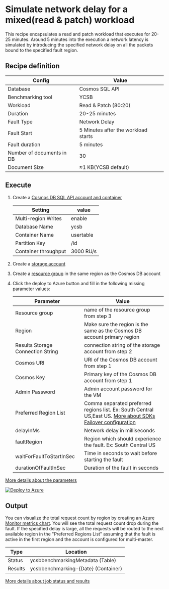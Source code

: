 # Simulate network delay for a mixed(read & patch) workload

This recipe encapsulates a read and patch workload that executes for 20-25 minutes. Around 5 minutes into the execution a network latency is simulated by introducing the specified network delay on all the packets bound to the specified fault region. 

## Recipe definition 

|  Config   |  Value   |
| --- | --- |
| Database | Cosmos SQL API |
| Benchmarking tool | YCSB |
| Workload | Read & Patch (80:20) |
| Duration | 20-25 minutes |
| Fault Type | Network Delay |
| Fault Start | 5 Minutes after the workload starts |
| Fault duration | 5 minutes |
| Number of documents in DB | 30 |
| Document Size | ≈1 KB(YCSB default) |

## Execute
1. Create a [Cosmos DB SQL API account and container](https://learn.microsoft.com/en-us/azure/cosmos-db/nosql/quickstart-portal)

   |  Setting   |  value  | 
   | --- | --- | 
   | Multi-region Writes | enable |  
   | Database Name | ycsb | 
   | Container Name | usertable | 
   | Partition Key  | /id |
   | Container throughput | 3000 RU/s |

3. Create a [storage account](https://learn.microsoft.com/en-us/azure/storage/common/storage-account-create?tabs=azure-portal) 
4. Create a [resource group](https://learn.microsoft.com/en-us/azure/azure-resource-manager/management/manage-resource-groups-portal) in the same region as the Cosmos DB account 
5. Click the deploy to Azure button and fill in the following missing parameter values:

   |  Parameter   |  Value  |
   | --- | --- |
   | Resource group | name of the resource group from step 3 |
   | Region | Make sure the region is the same as the Cosmos DB account primary region |
   | Results Storage Connection String | connection string of the storage account from step 2 |
   | Cosmos URI  | URI of the Cosmos DB account from step 1 |
   | Cosmos Key  | Primary key of the Cosmos DB account from step 1 |
   | Admin Password | Admin account password for the VM |
   | Preferred Region List | Comma separated preferred regions list. Ex: South Central US,East US. [More about SDKs Failover configuration](https://learn.microsoft.com/en-us/azure/cosmos-db/nosql/troubleshoot-sdk-availability) |
   | delayInMs | Network delay in milliseconds |
   | faultRegion | Region which should experience the fault. Ex: South Central US |
   | waitForFaultToStartInSec | Time in seconds to wait before starting the fault |
   | durationOfFaultInSec| Duration of the fault in seconds |
   
 [More details about the parameters](../../#basic-configuration)

[![Deploy to Azure](https://aka.ms/deploytoazurebutton)](https://portal.azure.com/#create/Microsoft.Template/uri/https%3A%2F%2Fraw.githubusercontent.com%2FAzure%2Fazure-db-benchmarking%2Fmain%2Fcosmos%2Fsql%2Ftools%2Fjava%2Fycsb%2Fchaos%2Fnetwork-faults%2Fdelay%2Frecipes%2Fread-patch-delay%2Fazuredeploy.json)


## Output
You can visualize the total request count by region by creating an [Azure Monitor metrics chart](https://learn.microsoft.com/en-us/azure/azure-monitor/essentials/metrics-getting-started). You will see the total request count drop during the fault. If the specified delay is large, all the requests will be routed to the next available region in the "Preferred Regions List" assuming that the fault is active in the first region and the account is configured for multi-master. 


| Type | Location |
| --- | --- |
| Status  | ycsbbenchmarkingMetadata (Table) |
| Results | ycsbbenchmarking-{Date} (Container) |



 [More details about job status and results](../../#monitoring)
